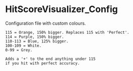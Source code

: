 # HitScoreVisualizer_Config

Configuration file with custom colours.

    115 = Orange, 150% bigger. Replaces 115 with 'Perfect'.
    114 = Purple, 150% bigger.
    110-113 = Blue, 125% bigger.
    100-109 = White.
    0-99 = Grey.
    
    Adds a '+' to the end anything under 115
    if you hit with perfect accuracy.
